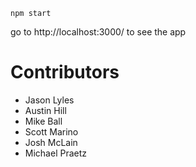 `npm start`

go to http://localhost:3000/ to see the app

# Contributors
- Jason Lyles
- Austin Hill
- Mike Ball
- Scott Marino
- Josh McLain
- Michael Praetz
